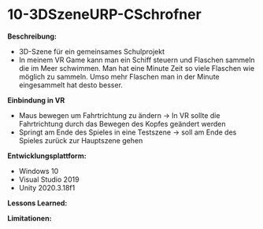 # 10-3DSzeneURP-CSchrofner

**Beschreibung:**
+ 3D-Szene für ein gemeinsames Schulprojekt 
+ In meinem VR Game kann man ein Schiff steuern und Flaschen sammeln die im Meer schwimmen. Man hat eine Minute Zeit so viele Flaschen wie möglich zu sammeln. Umso mehr Flaschen man in der Minute eingesammelt hat desto besser.

**Einbindung in VR**
+ Maus bewegen um Fahrtrichtung zu ändern -> In VR sollte die Fahrtrichtung durch das Bewegen des Kopfes geändert werden
+ Springt am Ende des Spieles in eine Testszene -> soll am Ende des Spieles zurück zur Hauptszene gehen

**Entwicklungsplattform:**
+ Windows 10
+ Visual Studio 2019
+ Unity 2020.3.18f1

**Lessons Learned:**

**Limitationen:**
